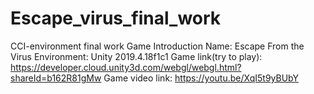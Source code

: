 # Escape_virus_final_work
CCI-environment final work
Game Introduction
Name: Escape From the Virus
Environment: Unity 2019.4.18f1c1
Game link(try to play): https://developer.cloud.unity3d.com/webgl/webgl.html?shareId=b162R81gMw
Game video link: https://youtu.be/XqI5t9yBUbY
